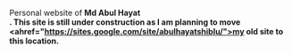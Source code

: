 Personal website of <b> Md Abul Hayat <br>. This site is still under construction as I am planning to move <ahref="https://sites.google.com/site/abulhayatshiblu/">my old site</a> to this location.
